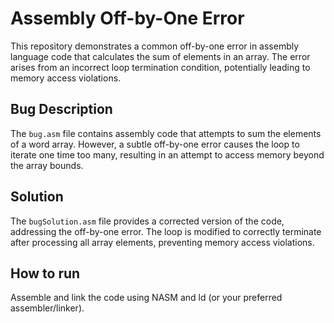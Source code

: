 # Assembly Off-by-One Error

This repository demonstrates a common off-by-one error in assembly language code that calculates the sum of elements in an array.  The error arises from an incorrect loop termination condition, potentially leading to memory access violations.

## Bug Description

The `bug.asm` file contains assembly code that attempts to sum the elements of a word array.  However, a subtle off-by-one error causes the loop to iterate one time too many, resulting in an attempt to access memory beyond the array bounds.

## Solution

The `bugSolution.asm` file provides a corrected version of the code, addressing the off-by-one error. The loop is modified to correctly terminate after processing all array elements, preventing memory access violations.

## How to run

Assemble and link the code using NASM and ld (or your preferred assembler/linker).